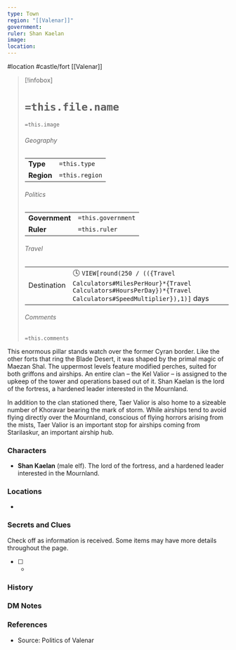 ```yaml
---
type: Town
region: "[[Valenar]]"
government: 
ruler: Shan Kaelan
image: 
location:
---
```


 #location #castle/fort [[Valenar]]

> [!infobox]
> # `=this.file.name`
> `=this.image`
> ###### Geography
> |  |  |
> | ---- | ---- |
> | **Type** | `=this.type` |
> | **Region** | `=this.region` |
> ###### Politics
> |  |  |
> | ---- | ---- |
> | **Government** | `=this.government` |
> | **Ruler** | `=this.ruler` |
> ###### Travel
> |  |  |
> | ---- | ---- |
> | Destination | 🕓 `VIEW[round(250 / (({Travel Calculators#MilesPerHour}*{Travel Calculators#HoursPerDay})*{Travel Calculators#SpeedMultiplier}),1)]` days |
> ###### Comments
> `=this.comments`

This enormous pillar stands watch over the former Cyran border. Like the other forts that ring the Blade Desert, it was shaped by the primal magic of Maezan Shal. The uppermost levels feature modified perches, suited for both griffons and airships. An entire clan – the Kel Valior – is assigned to the upkeep of the tower and operations based out of it. Shan Kaelan is the lord of the fortress, a hardened leader interested in the Mournland.

In addition to the clan stationed there, Taer Valior is also home to a sizeable number of Khoravar bearing the mark of storm. While airships tend to avoid flying directly over the Mournland, conscious of flying horrors arising from the mists, Taer Valior is an important stop for airships coming from Starilaskur, an important airship hub.

### Characters

* **Shan Kaelan** (male elf). The lord of the fortress, and a hardened leader interested in the Mournland.

### Locations

* 

### Secrets and Clues
Check off as information is received. Some items may have more details throughout the page.

 - [ ] -

### History



### DM Notes



### References

* Source: Politics of Valenar
